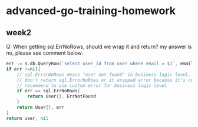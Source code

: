 # advanced-go-training-homework

## week2
Q: When getting sql.ErrNoRows, should we wrap it and return?
my answer is no, please see comment below.
```go
err := s.db.QueryRow(`select user_id from user where email = $1`, email).Scan(&user.ID)
if err !=nil{
    // sql.ErrorNoRows means "user not found" in business logic level.
    // don't return sql.ErrorNoRows or it wrapped error because it's not a real database error
    // recommend to use custom error for business logic level
    if err == sql.ErrNoRows{
        return User{}, ErrNotFound
    }
    return User{}, err
}
return user, nil
```